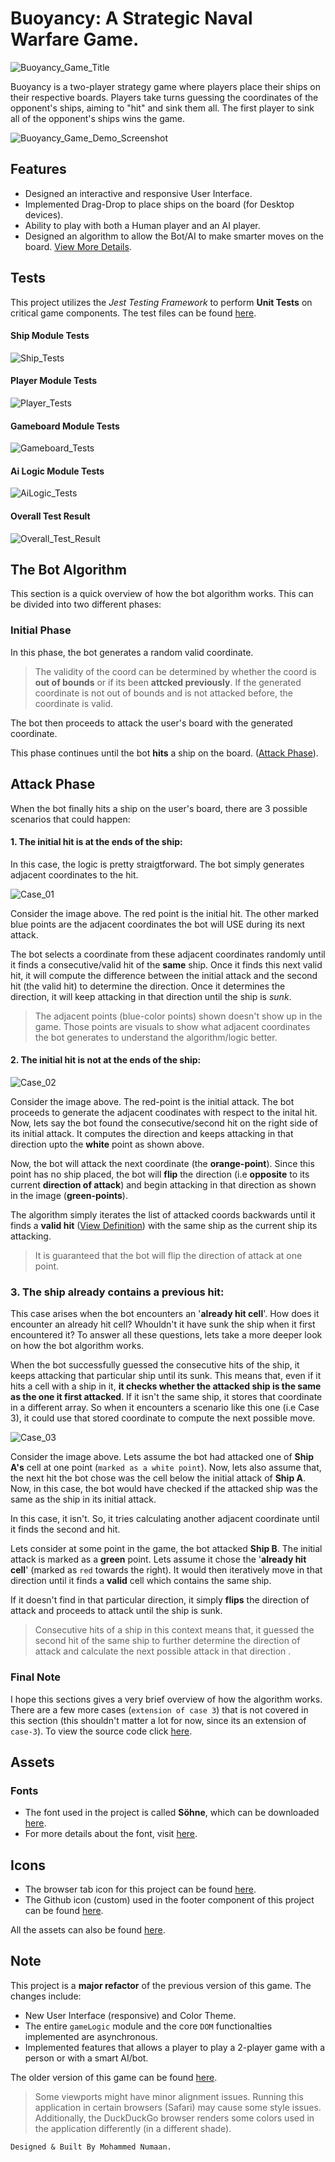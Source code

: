 # Buoyancy: A Strategic Naval Warfare Game.
![Buoyancy_Game_Title](./screenshots/image.png)

Buoyancy is a two-player strategy game where players place their ships on their respective boards. Players take turns guessing the coordinates of the opponent's ships, aiming to "hit" and sink them all. The first player to sink all of the opponent's ships wins the game.

![Buoyancy_Game_Demo_Screenshot](./screenshots/image-1.png)


## Features

- Designed an interactive and responsive User Interface.
- Implemented Drag-Drop to place ships on the board (for Desktop devices).
- Ability to play with both a Human player and an AI player.
- Designed an algorithm to allow the Bot/AI to make smarter moves on the board. [View More Details](#the-bot-algorithm).

## Tests

This project utilizes the *Jest Testing Framework* to perform **Unit Tests** on critical game components. The test files can be found [here](https://github.com/mohammednumaan/Buoyancy/tree/main/src/tests).

#### Ship Module Tests
![Ship_Tests](./screenshots/test-4.png)

#### Player Module Tests
![Player_Tests](./screenshots/test-1.png)

#### Gameboard Module Tests
![Gameboard_Tests](./screenshots/test-2.png)

#### Ai Logic Module Tests
![AiLogic_Tests](./screenshots/test-3.png)

#### Overall Test Result
![Overall_Test_Result](./screenshots/test-result.png)

## The Bot Algorithm

This section is a quick overview of how the bot algorithm works. This can be divided into two different phases:

### Initial Phase 

In this phase, the bot generates a random valid coordinate. 
> The validity of the coord can be determined by whether the coord is  **out of bounds** or if its been **attcked previously**. If the generated coordinate is not out of bounds and is not attacked before, the coordinate is valid.

The bot then proceeds to attack the user's board with the generated coordinate.

This phase continues until the bot **hits** a ship on the board. ([Attack Phase](#attack-phase)).

## Attack Phase

When the bot finally hits a ship on the user's board, there are 3 possible scenarios that could happen:

#### 1. The initial hit is at the ends of the ship:

In this case, the logic is pretty straigtforward. The bot simply generates adjacent coordinates to the hit.

![Case_01](./screenshots/image-9.png)


Consider the image above. The red point is the initial hit. The other marked blue points are the adjacent coordinates the bot will USE during its next attack. 

The bot selects a coordinate from these adjacent coordinates randomly until it finds a consecutive/valid hit of the **same** ship. Once it finds this next valid hit, it will compute the difference between the initial attack and the second hit (the valid hit) to determine the direction. Once it determines the direction, it will keep attacking in that direction until the ship is *sunk*.

> The adjacent points (blue-color points) shown doesn't show up in the game. Those points are visuals to show what adjacent coordinates the bot generates to understand the algorithm/logic better.

#### 2. The initial hit is not at the ends of the ship:

![Case_02](./screenshots/image-5.png)

Consider the image above. The red-point is the initial attack. The bot proceeds to generate the adjacent coodinates with respect to the inital hit. Now, lets say the bot found the consecutive/second hit on the right side of its initial attack. It computes the direction and keeps attacking in that direction upto the **white** point as shown above. 

Now, the bot will attack the next coordinate (the **orange-point**). Since this point has no ship placed, the bot will **flip** the direction (i.e  **opposite** to its current **direction of attack**) and begin attacking in that direction as shown in the image (**green-points**).

The algorithm simply iterates the list of attacked coords backwards until it finds a **valid hit** ([View Definition](#initial-phase)) with the same ship as the current ship its attacking.

> It is guaranteed that the bot will flip the direction of attack at one point. 

### 3. The ship already contains a previous hit:

This case arises when the bot encounters an '**already hit cell**'. How does it encounter an already hit cell? Whouldn't it have sunk the ship when it first encountered it? To answer all these questions, lets take a more deeper look on how the bot algorithm works.

When the bot successfully guessed the consecutive hits of the ship, it keeps attacking that particular ship until its sunk. This means that, even if it hits a cell with a ship in it, **it checks whether the attacked ship is the same as the one it first attacked**. If it isn't the same ship, it stores that coordinate in a different array. So when it encounters a scenario like this one (i.e Case 3), it could use that stored coordinate to compute the next possible move.

![Case_03](./screenshots/image-11.png)

Consider the image above. Lets assume the bot had attacked one of **Ship A's** cell at one point (`marked as a white point`). Now, lets also assume that, the next hit the bot chose was the cell below the initial attack of **Ship A**. Now, in this case, the bot would have checked if the attacked ship was the same as the ship in its initial attack.

In this case, it isn't. So, it tries calculating another adjacent coordinate until it finds the second and hit. 

Lets consider at some point in the game, the bot attacked **Ship B**. The initial attack is marked as a **green** point. Lets assume it chose the '**already hit cell**' (marked as `red` towards the right). It would then iteratively move in that direction until it finds a **valid** cell which contains the same ship.

If it doesn't find in that particular direction, it simply **flips** the direction of attack and proceeds to attack until the ship is sunk.

> Consecutive hits of a ship in this context means that, it guessed the second hit of the same ship to further determine the direction of attack and calculate the next possible attack in that direction . 

### Final Note

I hope this sections gives a very brief overview of how the algorithm works. There are a few more cases (`extension of case 3`) that is not covered in this section (this shouldn't matter a lot for now, since its an extension of `case-3`). To view the source code click [here](https://github.com/mohammednumaan/Buoyancy/blob/main/src/js/logic/AiLogic.js).


## Assets

### Fonts
- The font used in the project is called **Söhne**, which can be downloaded [here](https://befonts.com/sohne-font-family.html#google_vignette).
- For more details about the font, visit [here](https://klim.co.nz/retail-fonts/soehne/).

## Icons
- The browser tab icon for this project can be found [here](https://icons8.com/icons/set/sailing--purple).
- The Github icon (custom) used in the footer component of this project can be found [here](https://github.com/mohammednumaan/Buoyancy/blob/main/src/assets/github.png). 

All the assets can also be found [here](https://github.com/mohammednumaan/Buoyancy/blob/main/src/assets/github.png).


## Note

This project is a **major refactor** of the previous version of this game. The changes include: 

- New User Interface (responsive) and Color Theme.
- The entire `gameLogic` module and the core `DOM` functionalties implemented are asynchronous.
- Implemented features that allows a player to play a 2-player game with a person or with a smart AI/bot.

The older version of this game can be found [here](https://github.com/mohammednumaan/battleship). 
> Some viewports might have minor alignment issues. Running this application in certain browsers (Safari) may cause some style issues. Additionally, the DuckDuckGo browser renders some colors used in the application differently (in a different shade).

```
Designed & Built By Mohammed Numaan.
```
